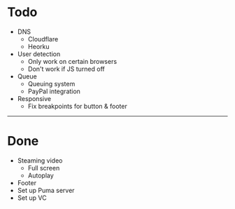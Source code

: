 # Todo

* DNS
    - Cloudflare
    - Heorku
* User detection
    - Only work on certain browsers
    - Don't work if JS turned off
* Queue
    - Queuing system
    - PayPal integration
* Responsive
    - Fix breakpoints for button & footer
***

# Done

* Steaming video
    - Full screen
    - Autoplay
* Footer
* Set up Puma server
* Set up VC